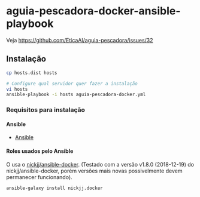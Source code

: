 # aguia-pescadora-docker-ansible-playbook
Veja https://github.com/EticaAI/aguia-pescadora/issues/32


## Instalação

```bash
cp hosts.dist hosts

# Configure qual servidor quer fazer a instalação
vi hosts
ansible-playbook -i hosts aguia-pescadora-docker.yml
```

### Requisitos para instalação

#### Ansible

- [Ansible](https://www.ansible.com/)

#### Roles usados pelo Ansible

O usa o [nickjj/ansible-docker](https://github.com/nickjj/ansible-docker).
(Testado com a versão v1.8.0 (2018-12-19) do nickjj/ansible-docker, porém
versões mais novas possivelmente devem permanecer funcionando).

```
ansible-galaxy install nickjj.docker
```

